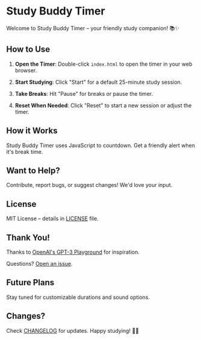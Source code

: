 # Study Buddy Timer

Welcome to Study Buddy Timer – your friendly study companion! 📚✨

## How to Use

1. **Open the Timer**: Double-click `index.html` to open the timer in your web browser.

2. **Start Studying**: Click "Start" for a default 25-minute study session.

3. **Take Breaks**: Hit "Pause" for breaks or pause the timer.

4. **Reset When Needed**: Click "Reset" to start a new session or adjust the timer.

## How it Works

Study Buddy Timer uses JavaScript to countdown. Get a friendly alert when it's break time.

## Want to Help?

Contribute, report bugs, or suggest changes! We'd love your input.

## License

MIT License – details in [LICENSE](LICENSE) file.

## Thank You!

Thanks to [OpenAI's GPT-3 Playground](https://platform.openai.com/docs/examples/gpt) for inspiration.

Questions? [Open an issue](https://github.com/your-username/study-buddy-timer/issues).

## Future Plans

Stay tuned for customizable durations and sound options.

## Changes?

Check [CHANGELOG](CHANGELOG.md) for updates. Happy studying! 📖🚀
